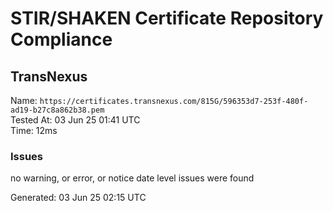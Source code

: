 # STIR/SHAKEN Certificate Repository Compliance

## TransNexus

Name: `https://certificates.transnexus.com/815G/596353d7-253f-480f-ad19-b27c8a862b38.pem`\
Tested At: 03 Jun 25 01:41 UTC\
Time: 12ms

### Issues

no warning, or error, or notice date level issues were found

Generated: 03 Jun 25 02:15 UTC